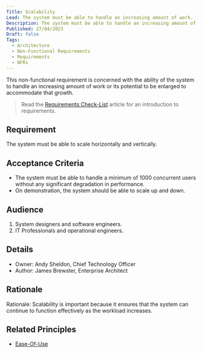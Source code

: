```yaml
---
Title: Scalability
Lead: The system must be able to handle an increasing amount of work.
Description: The system must be able to handle an increasing amount of work without any significant degradation in performance.
Published: 27/04/2023
Draft: false
Tags:
  - Architecture
  - Non-Functional Requirements
  - Requirements
  - NFRs
---
```


This non-functional requirement is concerned with the ability of the system to handle an increasing amount of work or its potential to be enlarged to accommodate that growth.

> Read the [Requirements Check-List](xref:requirements-checklist) article for an introduction to requirements.

## Requirement

The system must be able to scale horizontally and vertically.

## Acceptance Criteria

* The system must be able to handle a minimum of 1000 concurrent users without any significant degradation in performance.
* On demonstration, the system should be able to scale up and down.

## Audience

  1. System designers and software engineers.
  2. IT Professionals and operational engineers.

## Details

* Owner: Andy Sheldon, Chief Technology Officer
* Author: James Brewster, Enterprise Architect

## Rationale

Rationale: Scalability is important because it ensures that the system can continue to function effectively as the workload increases.

## Related Principles

* [Ease-Of-Use](xref:ease-of-use)
